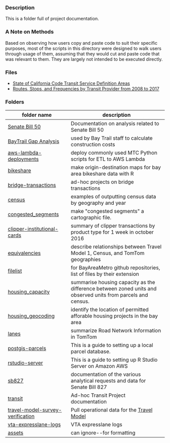 ### Description

This is a folder full of project documentation. 

### A Note on Methods

Based on observing how users copy and paste code to suit their specific purposes, most of the scripts in this directory were designed to walk users through usage of them, assuming that they would cut and paste code that was relevant to them. They are largely not intended to be executed directly. 

### Files
- [State of California Code Transit Service Definition Areas](legislative_transit_data.md) 
- [Routes, Stops, and Frequencies by Transit Provider from 2008 to 2017](historical_transit_data.md) 

### Folders

| folder name                                                                                                                                      | description                                                                                                  |
|--------------------------------------------------------------------------------------------------------------------------------------------------|--------------------------------------------------------------------------------------------------------------|
| [Senate Bill 50](https://github.com/BayAreaMetro/Data-And-Visualization-Projects/tree/master/sb50)                                               | Documentation on analysis related to Senate Bill 50                                                          |
| [BayTrail Gap Analysis](https://github.com/BayAreaMetro/Data-And-Visualization-Projects/tree/master/BayTrail%20Gap%20Analysis%20Tool)            | used by Bay Trail staff to calculate construction costs                                                      |
| [aws-lambda-deployments](https://github.com/BayAreaMetro/Data-And-Visualization-Projects/tree/master/aws-lambda-deployments)                     | deploy commonly used MTC Python scripts for ETL to AWS Lambda                                                |
| [bikeshare](https://github.com/BayAreaMetro/Data-And-Visualization-Projects/tree/master/bikeshare)                                               | make origin-destination maps for bay area bikeshare data with R                                              |
| [bridge-transactions](https://github.com/BayAreaMetro/Data-And-Visualization-Projects/tree/master/bridge-transactions)                           | ad-hoc projects on bridge transactions                                                                       |
| [census](https://github.com/BayAreaMetro/Data-And-Visualization-Projects/tree/master/census)                                                     | examples of outputting census data by geography and year                                                     |
| [congested_segments](https://github.com/BayAreaMetro/Data-And-Visualization-Projects/tree/master/congested_segments)                             | make "congested segments" a cartographic file.                                                               |
| [clipper-institutional-cards](https://github.com/BayAreaMetro/Data-And-Visualization-Projects/tree/master/clipper-institutional-cards)           | summary of clipper transactions by product type for 1 week in october 2016                                   |
| [equivalencies](https://github.com/BayAreaMetro/Data-And-Visualization-Projects/tree/master/equivalencies)                                       | describe relationships between Travel Model 1, Census, and TomTom geographies                                |
| [filelist](https://github.com/BayAreaMetro/Data-And-Visualization-Projects/tree/master/filelist)                                                 | for BayAreaMetro github repositories, list of files by their extension                                       |
| [housing_capacity](https://github.com/BayAreaMetro/Data-And-Visualization-Projects/tree/master/housing_capacity)                                 | summarise housing capacity as the difference between zoned units and observed units from parcels and census. |
| [housing_geocoding](https://github.com/BayAreaMetro/Data-And-Visualization-Projects/tree/master/housing_geocoding)                               | identify the location of permitted afforable housing projects in the bay area                                |
| [lanes](https://github.com/BayAreaMetro/Data-And-Visualization-Projects/tree/master/lanes)                                                       | summarize Road Network Information in TomTom                                                                 |
| [postgis-parcels](https://github.com/BayAreaMetro/Data-And-Visualization-Projects/tree/master/postgis-parcels)                                   | This is a guide to setting up a local parcel database.                                                       |
| [rstudio-server](https://github.com/BayAreaMetro/Data-And-Visualization-Projects/tree/master/rstudio-server)                                     | This is a guide to setting up R Studio Server on Amazon AWS                                                  |
| [sb827](https://github.com/BayAreaMetro/Data-And-Visualization-Projects/tree/master/sb827)                                                       | documentation of the various analytical requests and data for Senate Bill 827                                |
| [transit](https://github.com/BayAreaMetro/Data-And-Visualization-Projects/tree/master/transit)                                                   | Ad-hoc Transit Project documentation                                                                         |
| [travel-model-survey-verification](https://github.com/BayAreaMetro/Data-And-Visualization-Projects/tree/master/travel-model-survey-verification) | Pull operational data for the [Travel Model](https://github.com/BayAreaMetro/travel-model-two)               |
| [vta-expresslane-logs](https://github.com/BayAreaMetro/Data-And-Visualization-Projects/tree/master/vta-expresslane-logs)                         | VTA expresslane logs                                                                                         |
| [assets](https://github.com/BayAreaMetro/Data-And-Visualization-Projects/tree/master/assets)                                                     | can ignore--for formatting                                                                                   |


